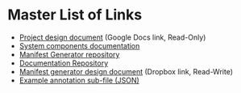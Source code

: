 # Master List of Links

* <a href="https://docs.google.com/document/d/1-YWYlPVUEKahlAF_K3v4fTCanFHRrazHRrGPFFk2wII" target="_blank">Project design document</a> (Google Docs link, Read-Only)
* <a href="./system_components.md" target="_blank">System components documentation</a>
* <a href="https://github.com/DigitalPiranesiStorage/Manifest-Generator" target="_blank">Manifest Generator repository</a>
* <a href="https://github.com/DigitalPiranesiStorage/Documentation" target="_blank">Documentation Repository</a>
* <a href="https://www.dropbox.com/scl/fi/3sw1rs3znsmrrstvdhbjk/Manifest-Generator-Design-Document.docx?dl=0&rlkey=o8vc0r9e9anbdi57m692t1oob" target="_blank">Manifest generator design document</a> (Dropbox link, Read-Write)
* <a href="https://iiif.harvardartmuseums.org/manifests/object/299843/list/43182083" target="_blank">Example annotation sub-file (JSON)</a>
